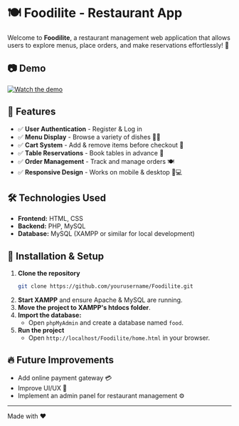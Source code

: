 # 🍽️ Foodilite - Restaurant App

Welcome to **Foodilite**, a restaurant management web application that allows users to explore menus, place orders, and make reservations effortlessly! 🚀

## 📷 Demo
[![Watch the demo](https://github.com/user-attachments/assets/ffa5fe72-d03e-48e2-9236-1571228bf163)](https://drive.google.com/file/d/1wQlXNuaDey59EBIp9WW926rnAgLikSsl/view?usp=drive_link)


## 📌 Features

- ✅ **User Authentication** - Register & Log in
- ✅ **Menu Display** - Browse a variety of dishes 🍕🥗
- ✅ **Cart System** - Add & remove items before checkout 🛒
- ✅ **Table Reservations** - Book tables in advance 📅
- ✅ **Order Management** - Track and manage orders 🍽️
- ✅ **Responsive Design** - Works on mobile & desktop 📱💻

## 🛠️ Technologies Used

- **Frontend:** HTML, CSS
- **Backend:** PHP, MySQL
- **Database:** MySQL (XAMPP or similar for local development)

## 🚀 Installation & Setup

1. **Clone the repository**
   ```sh
   git clone https://github.com/yourusername/Foodilite.git
   ```
2. **Start XAMPP** and ensure Apache & MySQL are running.
3. **Move the project to XAMPP's htdocs folder**.
4. **Import the database:**
   - Open `phpMyAdmin` and create a database named `food`.
5. **Run the project**
   - Open `http://localhost/Foodilite/home.html` in your browser.

## 🔥 Future Improvements

- Add online payment gateway 💳
- Improve UI/UX 🎨
- Implement an admin panel for restaurant management ⚙️

---

Made with ❤️


